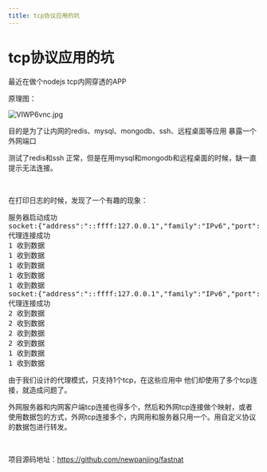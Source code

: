 ```yaml
---
title: tcp协议应用的坑
---
```


# tcp协议应用的坑

<p>最近在做个nodejs tcp内网穿透的APP</p><p>原理图：</p><p><img src="https://oss.88cto.com/VIWP6vnc.jpg" title="" alt="VIWP6vnc.jpg"/></p><p>目的是为了让内网的redis、mysql、mongodb、ssh、远程桌面等应用 暴露一个外网端口</p><p>测试了redis和ssh 正常，但是在用mysql和mongodb和远程桌面的时候，缺一直提示无法连接。</p><p><br/></p><p>在打印日志的时候，发现了一个有趣的现象：</p><pre class="brush:bash;toolbar:false;">服务器启动成功
socket:{&quot;address&quot;:&quot;::ffff:127.0.0.1&quot;,&quot;family&quot;:&quot;IPv6&quot;,&quot;port&quot;:8888}
代理连接成功
1&nbsp;收到数据
1&nbsp;收到数据
1&nbsp;收到数据
1&nbsp;收到数据
1&nbsp;收到数据
socket:{&quot;address&quot;:&quot;::ffff:127.0.0.1&quot;,&quot;family&quot;:&quot;IPv6&quot;,&quot;port&quot;:8888}
代理连接成功
2&nbsp;收到数据
2&nbsp;收到数据
2&nbsp;收到数据
2&nbsp;收到数据
1&nbsp;收到数据
1&nbsp;收到数据</pre><p>由于我们设计的代理模式，只支持1个tcp，在这些应用中 他们却使用了多个tcp连接，就造成问题了。</p><p>外网服务器和内网客户端tcp连接也得多个，然后和外网tcp连接做个映射，或者使用数据包的方式，外网tcp连接多个，内网用和服务器只用一个。用自定义协议的数据包进行转发。</p><p><br/></p><p>项目源码地址：<a href="https://github.com/newpanjing/fastnat" target="_blank" textvalue="https://github.com/newpanjing/fastnat" rel="noopener">https://github.com/newpanjing/fastnat</a> </p><p><br/></p>



